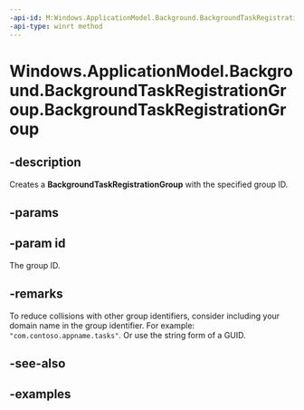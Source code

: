 ```yaml
---
-api-id: M:Windows.ApplicationModel.Background.BackgroundTaskRegistrationGroup.#ctor(System.String)
-api-type: winrt method
---
```


<!-- Method syntax.
public BackgroundTaskRegistrationGroup.BackgroundTaskRegistrationGroup(String id)
-->

# Windows.ApplicationModel.Background.BackgroundTaskRegistrationGroup.BackgroundTaskRegistrationGroup

## -description
Creates a **BackgroundTaskRegistrationGroup** with the specified group ID.

## -params

## -param id
The group ID.

## -remarks
To reduce collisions with other group identifiers, consider including your domain name in the group identifier. For example: `"com.contoso.appname.tasks"`. Or use the string form of a GUID.

## -see-also

## -examples
